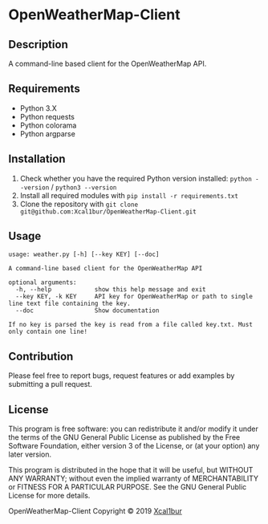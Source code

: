 # OpenWeatherMap-Client

## Description
A command-line based client for the OpenWeatherMap API.

## Requirements
- Python 3.X
- Python requests
- Python colorama
- Python argparse

## Installation
1. Check whether you have the required Python version installed: ``python --version`` / ``python3 --version``
2. Install all required modules with ``pip install -r requirements.txt``
5. Clone the repository with ``git clone git@github.com:Xcal1bur/OpenWeatherMap-Client.git``

## Usage
```
usage: weather.py [-h] [--key KEY] [--doc]

A command-line based client for the OpenWeatherMap API

optional arguments:
  -h, --help            show this help message and exit
  --key KEY, -k KEY     API key for OpenWeatherMap or path to single line text file containing the key.
  --doc                 Show documentation

If no key is parsed the key is read from a file called key.txt. Must only contain one line!
```

## Contribution
Please feel free to report bugs, request features or add examples by submitting a pull request.

## License
This program is free software: you can redistribute it and/or modify
it under the terms of the GNU General Public License as published by
the Free Software Foundation, either version 3 of the License, or
(at your option) any later version.

This program is distributed in the hope that it will be useful,
but WITHOUT ANY WARRANTY; without even the implied warranty of
MERCHANTABILITY or FITNESS FOR A PARTICULAR PURPOSE.  See the
GNU General Public License for more details.

OpenWeatherMap-Client Copyright © 2019 [Xcal1bur](https://github.com/Xcal1bur)

